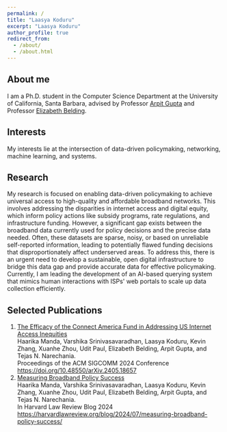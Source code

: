 ```yaml
---
permalink: /
title: "Laasya Koduru"
excerpt: "Laasya Koduru"
author_profile: true
redirect_from: 
  - /about/
  - /about.html
---
```


About me
------
I am a Ph.D. student in the Computer Science Department at the University of California, Santa Barbara, advised by Professor [Arpit Gupta](https://sites.cs.ucsb.edu/~arpitgupta/) and Professor [Elizabeth Belding](https://ebelding.cs.ucsb.edu).

Interests
------
My interests lie at the intersection of data-driven policymaking, networking, machine learning, and systems. 

Research
------
My research is focused on enabling data-driven policymaking to achieve universal access to high-quality and affordable broadband networks. This involves addressing the disparities in internet access and digital equity, which inform policy actions like subsidy programs, rate regulations, and infrastructure funding. However, a significant gap exists between the broadband data currently used for policy decisions and the precise data needed. Often, these datasets are sparse, noisy, or based on unreliable self-reported information, leading to potentially flawed funding decisions that disproportionately affect underserved areas. To address this, there is an urgent need to develop a sustainable, open digital infrastructure to bridge this data gap and provide accurate data for effective policymaking. Currently, I am leading the development of an AI-based querying system that mimics human interactions with ISPs' web portals to scale up data collection efficiently.

Selected Publications
------
1. [The Efficacy of the Connect America Fund in Addressing US Internet Access Inequities](
https://doi.org/10.48550/arXiv.2405.18657) <br />
    Haarika Manda, Varshika Srinivasavaradhan, Laasya Koduru, Kevin Zhang, Xuanhe Zhou, Udit Paul, Elizabeth Belding, Arpit Gupta, and Tejas N. Narechania. <br />
    Proceedings of the ACM SIGCOMM 2024 Conference  <br />
    https://doi.org/10.48550/arXiv.2405.18657 <br />
2. [Measuring Broadband Policy Success](
https://harvardlawreview.org/blog/2024/07/measuring-broadband-policy-success/) <br />
    Haarika Manda, Varshika Srinivasavaradhan, Laasya Koduru, Kevin Zhang, Xuanhe Zhou, Udit Paul, Elizabeth Belding, Arpit Gupta, and Tejas N. Narechania. <br />
    In Harvard Law Review Blog 2024  <br />
    https://harvardlawreview.org/blog/2024/07/measuring-broadband-policy-success/ <br />
